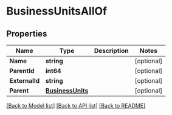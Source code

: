 # BusinessUnitsAllOf

## Properties

Name | Type | Description | Notes
------------ | ------------- | ------------- | -------------
**Name** | **string** |  | [optional] 
**ParentId** | **int64** |  | [optional] 
**ExternalId** | **string** |  | [optional] 
**Parent** | [**BusinessUnits**](BusinessUnits.md) |  | [optional] 

[[Back to Model list]](../README.md#documentation-for-models) [[Back to API list]](../README.md#documentation-for-api-endpoints) [[Back to README]](../README.md)


